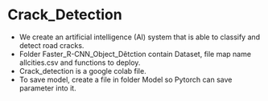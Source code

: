# Crack_Detection
- We create an artificial intelligence (AI) system that is able to classify and detect road cracks.
- Folder Faster_R-CNN_Object_Dêtction contain Dataset, file map name allcities.csv and functions to deploy.
- Crack_detection is a google colab file.
- To save model, create a file in folder Model so Pytorch can save parameter into it.
